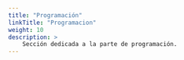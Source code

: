 ```yaml
---
title: "Programación"
linkTitle: "Programacion"
weight: 10
description: >
    Sección dedicada a la parte de programación.
---
```


 
